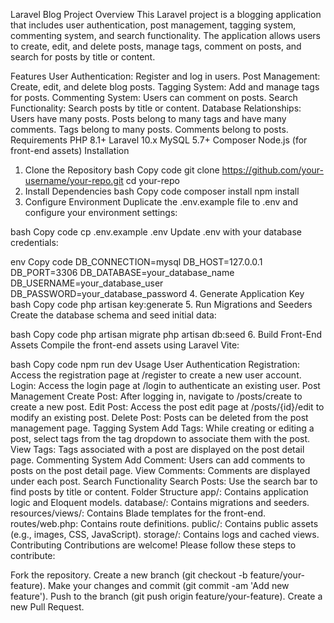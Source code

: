 Laravel Blog Project
Overview
This Laravel project is a blogging application that includes user authentication, post management, tagging system, commenting system, and search functionality. The application allows users to create, edit, and delete posts, manage tags, comment on posts, and search for posts by title or content.

Features
User Authentication: Register and log in users.
Post Management: Create, edit, and delete blog posts.
Tagging System: Add and manage tags for posts.
Commenting System: Users can comment on posts.
Search Functionality: Search posts by title or content.
Database Relationships:
Users have many posts.
Posts belong to many tags and have many comments.
Tags belong to many posts.
Comments belong to posts.
Requirements
PHP 8.1+
Laravel 10.x
MySQL 5.7+
Composer
Node.js (for front-end assets)
Installation
1. Clone the Repository
bash
Copy code
git clone https://github.com/your-username/your-repo.git
cd your-repo
2. Install Dependencies
bash
Copy code
composer install
npm install
3. Configure Environment
Duplicate the .env.example file to .env and configure your environment settings:

bash
Copy code
cp .env.example .env
Update .env with your database credentials:

env
Copy code
DB_CONNECTION=mysql
DB_HOST=127.0.0.1
DB_PORT=3306
DB_DATABASE=your_database_name
DB_USERNAME=your_database_user
DB_PASSWORD=your_database_password
4. Generate Application Key
bash
Copy code
php artisan key:generate
5. Run Migrations and Seeders
Create the database schema and seed initial data:

bash
Copy code
php artisan migrate
php artisan db:seed
6. Build Front-End Assets
Compile the front-end assets using Laravel Vite:

bash
Copy code
npm run dev
Usage
User Authentication
Registration: Access the registration page at /register to create a new user account.
Login: Access the login page at /login to authenticate an existing user.
Post Management
Create Post: After logging in, navigate to /posts/create to create a new post.
Edit Post: Access the post edit page at /posts/{id}/edit to modify an existing post.
Delete Post: Posts can be deleted from the post management page.
Tagging System
Add Tags: While creating or editing a post, select tags from the tag dropdown to associate them with the post.
View Tags: Tags associated with a post are displayed on the post detail page.
Commenting System
Add Comment: Users can add comments to posts on the post detail page.
View Comments: Comments are displayed under each post.
Search Functionality
Search Posts: Use the search bar to find posts by title or content.
Folder Structure
app/: Contains application logic and Eloquent models.
database/: Contains migrations and seeders.
resources/views/: Contains Blade templates for the front-end.
routes/web.php: Contains route definitions.
public/: Contains public assets (e.g., images, CSS, JavaScript).
storage/: Contains logs and cached views.
Contributing
Contributions are welcome! Please follow these steps to contribute:

Fork the repository.
Create a new branch (git checkout -b feature/your-feature).
Make your changes and commit (git commit -am 'Add new feature').
Push to the branch (git push origin feature/your-feature).
Create a new Pull Request.